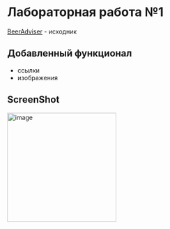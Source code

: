 # Лабораторная работа №1
[BeerAdviser](https://github.com/ISTU-PO-ANDROID/BeerAdviser) - исходник

## Добавленный функционал

- ссылки
- изображения

## ScreenShot
<img src="https://github.com/user-attachments/assets/8d7e806b-9090-444a-8e51-02b000df7d96" alt="image" width="250">
